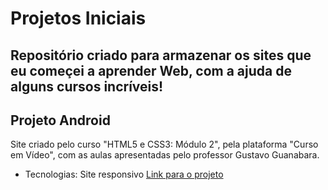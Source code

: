 # Projetos Iniciais

Repositório criado para armazenar os sites que eu começei a aprender Web, com a ajuda de alguns cursos incríveis!
---
## Projeto Android
Site criado pelo curso "HTML5 e CSS3: Módulo 2", pela plataforma "Curso em Vídeo", com as aulas apresentadas pelo professor Gustavo Guanabara.
* Tecnologias: Site responsivo
[Link para o projeto](https://gustavohcamargo.github.io/projeto-android-cev/)
 
